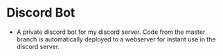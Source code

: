 # Discord Bot
- A private discord bot for my discord server. Code from the master branch is automatically deployed to a webserver for instant use in the discord server.
